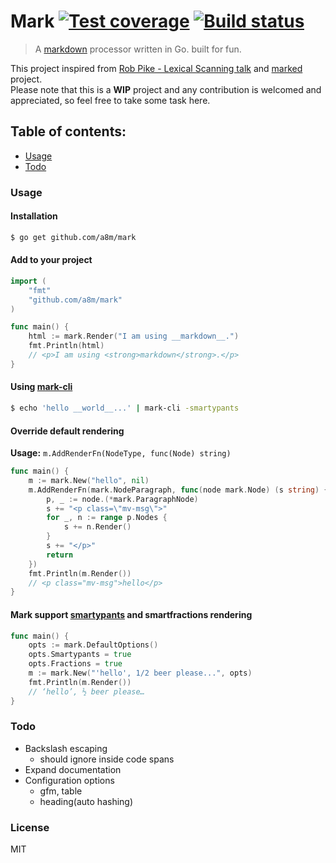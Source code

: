 # Mark [![Test coverage][coveralls-image]][coveralls-url] [![Build status][travis-image]][travis-url]
> A [markdown](http://daringfireball.net/projects/markdown/) processor written in Go. built for fun.

This project inspired from [Rob Pike - Lexical Scanning talk](https://www.youtube.com/watch?v=HxaD_trXwRE) and [marked](https://github.com/chjj/marked) project.  
Please note that this is a __WIP__ project and any contribution is welcomed and appreciated,
so feel free to take some task here.

## Table of contents:
- [Usage](#usage)
- [Todo](#todo)

### Usage
#### Installation
```sh
$ go get github.com/a8m/mark
```
#### Add to your project
```go
import (
	"fmt"
	"github.com/a8m/mark"
)

func main() {
	html := mark.Render("I am using __markdown__.")
	fmt.Println(html)
	// <p>I am using <strong>markdown</strong>.</p>
}
```

#### Using [mark-cli](https://github.com/a8m/mark-cli)
```sh
$ echo 'hello __world__...' | mark-cli -smartypants
```

#### Override default rendering
**Usage:** `m.AddRenderFn(NodeType, func(Node) string)`
```go
func main() {
	m := mark.New("hello", nil)
	m.AddRenderFn(mark.NodeParagraph, func(node mark.Node) (s string) {
		p, _ := node.(*mark.ParagraphNode)
		s += "<p class=\"mv-msg\">"
		for _, n := range p.Nodes {
			s += n.Render()
		}
		s += "</p>"
		return
	})
	fmt.Println(m.Render())
	// <p class="mv-msg">hello</p>
}
```
#### Mark support [smartypants](http://daringfireball.net/projects/smartypants/) and smartfractions rendering
```go
func main() {
	opts := mark.DefaultOptions()
	opts.Smartypants = true
	opts.Fractions = true
	m := mark.New("'hello', 1/2 beer please...", opts)
	fmt.Println(m.Render())
	// ‘hello’, ½ beer please…
}
```

### Todo
- Backslash escaping
	- should ignore inside code spans
- Expand documentation
- Configuration options
	- gfm, table
	- heading(auto hashing)

### License
MIT

[travis-url]: https://travis-ci.org/a8m/mark
[travis-image]: https://img.shields.io/travis/a8m/mark.svg?style=flat-square
[coveralls-image]: https://img.shields.io/coveralls/a8m/mark.svg?style=flat-square
[coveralls-url]: https://coveralls.io/r/a8m/mark

